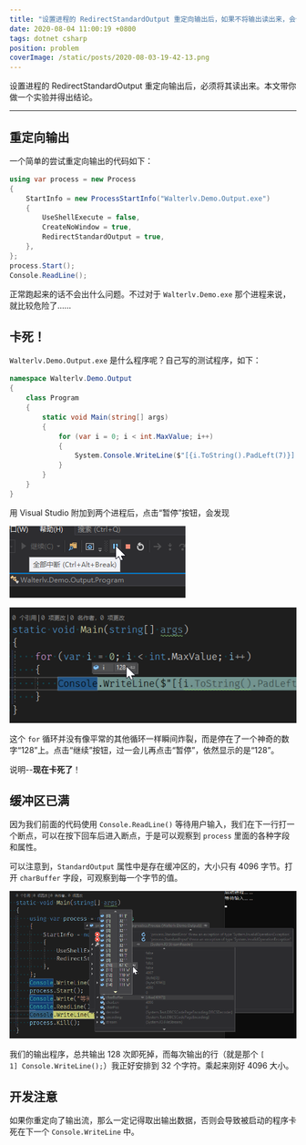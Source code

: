 ```yaml
---
title: "设置进程的 RedirectStandardOutput 重定向输出后，如果不将输出读出来，会卡死此进程"
date: 2020-08-04 11:00:19 +0800
tags: dotnet csharp
position: problem
coverImage: /static/posts/2020-08-03-19-42-13.png
---
```


设置进程的 RedirectStandardOutput 重定向输出后，必须将其读出来。本文带你做一个实验并得出结论。

---

<div id="toc"></div>

## 重定向输出

一个简单的尝试重定向输出的代码如下：

```csharp
using var process = new Process
{
    StartInfo = new ProcessStartInfo("Walterlv.Demo.Output.exe")
    {
        UseShellExecute = false,
        CreateNoWindow = true,
        RedirectStandardOutput = true,
    },
};
process.Start();
Console.ReadLine();
```

正常跑起来的话不会出什么问题。不过对于 `Walterlv.Demo.exe` 那个进程来说，就比较危险了……

## 卡死！

`Walterlv.Demo.Output.exe` 是什么程序呢？自己写的测试程序，如下：

```csharp
namespace Walterlv.Demo.Output
{
    class Program
    {
        static void Main(string[] args)
        {
            for (var i = 0; i < int.MaxValue; i++)
            {
                System.Console.WriteLine($"[{i.ToString().PadLeft(7)}] Console.WriteLine();");
            }
        }
    }
}
```

用 Visual Studio 附加到两个进程后，点击“暂停”按钮，会发现

![暂停按钮](/static/posts/2020-08-03-19-42-13.png)

![已停止](/static/posts/2020-08-03-19-43-04.png)

这个 `for` 循环并没有像平常的其他循环一样瞬间炸裂，而是停在了一个神奇的数字“128”上。点击“继续”按钮，过一会儿再点击“暂停”，依然显示的是“128”。

说明--**现在卡死了**！

## 缓冲区已满

因为我们前面的代码使用 `Console.ReadLine()` 等待用户输入，我们在下一行打一个断点，可以在按下回车后进入断点，于是可以观察到 `process` 里面的各种字段和属性。

可以注意到，`StandardOutput` 属性中是存在缓冲区的，大小只有 4096 字节。打开 `charBuffer` 字段，可观察到每一个字节的值。

![缓冲区数据](/static/posts/2020-08-04-10-55-11.png)

我们的输出程序，总共输出 128 次即死掉，而每次输出的行（就是那个 `[      1] Console.WriteLine();`）我正好安排到 32 个字符。乘起来刚好 4096 大小。

## 开发注意

如果你重定向了输出流，那么一定记得取出输出数据，否则会导致被启动的程序卡死在下一个 `Console.WriteLine` 中。

